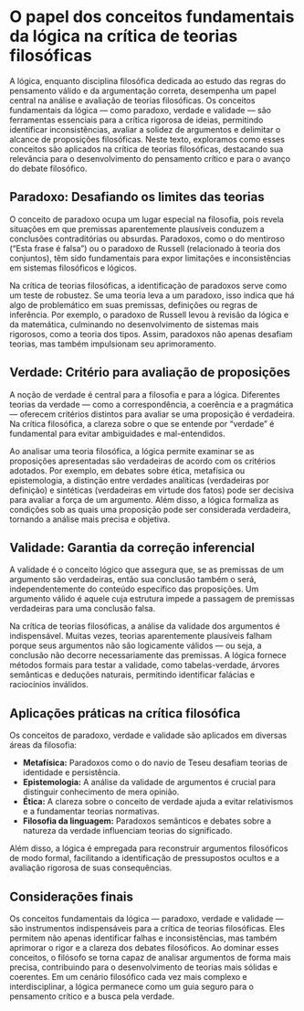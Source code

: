 # O papel dos conceitos fundamentais da lógica na crítica de teorias filosóficas

A lógica, enquanto disciplina filosófica dedicada ao estudo das regras do pensamento válido e da argumentação correta, desempenha um papel central na análise e avaliação de teorias filosóficas. Os conceitos fundamentais da lógica — como paradoxo, verdade e validade — são ferramentas essenciais para a crítica rigorosa de ideias, permitindo identificar inconsistências, avaliar a solidez de argumentos e delimitar o alcance de proposições filosóficas. Neste texto, exploramos como esses conceitos são aplicados na crítica de teorias filosóficas, destacando sua relevância para o desenvolvimento do pensamento crítico e para o avanço do debate filosófico.

## Paradoxo: Desafiando os limites das teorias

O conceito de paradoxo ocupa um lugar especial na filosofia, pois revela situações em que premissas aparentemente plausíveis conduzem a conclusões contraditórias ou absurdas. Paradoxos, como o do mentiroso (“Esta frase é falsa”) ou o paradoxo de Russell (relacionado à teoria dos conjuntos), têm sido fundamentais para expor limitações e inconsistências em sistemas filosóficos e lógicos.

Na crítica de teorias filosóficas, a identificação de paradoxos serve como um teste de robustez. Se uma teoria leva a um paradoxo, isso indica que há algo de problemático em suas premissas, definições ou regras de inferência. Por exemplo, o paradoxo de Russell levou à revisão da lógica e da matemática, culminando no desenvolvimento de sistemas mais rigorosos, como a teoria dos tipos. Assim, paradoxos não apenas desafiam teorias, mas também impulsionam seu aprimoramento.

## Verdade: Critério para avaliação de proposições

A noção de verdade é central para a filosofia e para a lógica. Diferentes teorias da verdade — como a correspondência, a coerência e a pragmática — oferecem critérios distintos para avaliar se uma proposição é verdadeira. Na crítica filosófica, a clareza sobre o que se entende por “verdade” é fundamental para evitar ambiguidades e mal-entendidos.

Ao analisar uma teoria filosófica, a lógica permite examinar se as proposições apresentadas são verdadeiras de acordo com os critérios adotados. Por exemplo, em debates sobre ética, metafísica ou epistemologia, a distinção entre verdades analíticas (verdadeiras por definição) e sintéticas (verdadeiras em virtude dos fatos) pode ser decisiva para avaliar a força de um argumento. Além disso, a lógica formaliza as condições sob as quais uma proposição pode ser considerada verdadeira, tornando a análise mais precisa e objetiva.

## Validade: Garantia da correção inferencial

A validade é o conceito lógico que assegura que, se as premissas de um argumento são verdadeiras, então sua conclusão também o será, independentemente do conteúdo específico das proposições. Um argumento válido é aquele cuja estrutura impede a passagem de premissas verdadeiras para uma conclusão falsa.

Na crítica de teorias filosóficas, a análise da validade dos argumentos é indispensável. Muitas vezes, teorias aparentemente plausíveis falham porque seus argumentos não são logicamente válidos — ou seja, a conclusão não decorre necessariamente das premissas. A lógica fornece métodos formais para testar a validade, como tabelas-verdade, árvores semânticas e deduções naturais, permitindo identificar falácias e raciocínios inválidos.

## Aplicações práticas na crítica filosófica

Os conceitos de paradoxo, verdade e validade são aplicados em diversas áreas da filosofia:

- **Metafísica:** Paradoxos como o do navio de Teseu desafiam teorias de identidade e persistência.
- **Epistemologia:** A análise da validade de argumentos é crucial para distinguir conhecimento de mera opinião.
- **Ética:** A clareza sobre o conceito de verdade ajuda a evitar relativismos e a fundamentar teorias normativas.
- **Filosofia da linguagem:** Paradoxos semânticos e debates sobre a natureza da verdade influenciam teorias do significado.

Além disso, a lógica é empregada para reconstruir argumentos filosóficos de modo formal, facilitando a identificação de pressupostos ocultos e a avaliação rigorosa de suas consequências.

## Considerações finais

Os conceitos fundamentais da lógica — paradoxo, verdade e validade — são instrumentos indispensáveis para a crítica de teorias filosóficas. Eles permitem não apenas identificar falhas e inconsistências, mas também aprimorar o rigor e a clareza dos debates filosóficos. Ao dominar esses conceitos, o filósofo se torna capaz de analisar argumentos de forma mais precisa, contribuindo para o desenvolvimento de teorias mais sólidas e coerentes. Em um cenário filosófico cada vez mais complexo e interdisciplinar, a lógica permanece como um guia seguro para o pensamento crítico e a busca pela verdade.